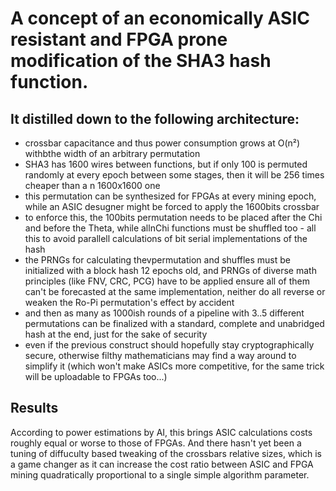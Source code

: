 # A concept of an economically ASIC resistant and FPGA prone modification of the SHA3 hash function.

## It distilled down to the following architecture:
- crossbar capacitance and thus power consumption grows at O(n²) withbthe width of an arbitrary permutation
- SHA3 has 1600 wires between functions, but if only 100 is permuted randomly at every epoch between some stages, then it will be 256 times cheaper than a n 1600x1600 one
- this permutation can be synthesized for FPGAs at every mining epoch, while an ASIC desugner might be forced to apply the 1600bits crossbar
- to enforce this, the 100bits permutation needs to be placed after the Chi and before the Theta, while allnChi functions must be shuffled too - all this to avoid parallell calculations of bit serial implementations of the hash
- the PRNGs for calculating thevpermutation and shuffles must be initialized with a block hash 12 epochs old, and PRNGs of diverse math principles (like FNV, CRC, PCG) have to be applied ensure all of them can't be forecasted at the same implementation, neither do all reverse or weaken the Ro-Pi permutation's effect by accident
- and then as many as 1000ish rounds of a pipeline with 3..5 different permutations can be finalized with a standard, complete and unabridged hash at the end, just for the sake of security
- even if the previous construct should hopefully stay cryptographically secure, otherwise filthy mathematicians may find a way around to simplify it (which won't make ASICs more competitive, for the same trick will be uploadable to FPGAs too...)

## Results

According to power estimations by AI, this brings ASIC calculations costs roughly equal or worse to those of FPGAs. And there hasn't yet been a tuning of diffuculty based tweaking of the crossbars relative sizes, which is a game changer as it can increase the cost ratio between ASIC and FPGA mining quadratically proportional to a single simple algorithm parameter.
